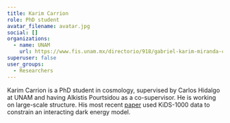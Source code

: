 ```yaml
---
title: Karim Carrion
role: PhD student
avatar_filename: avatar.jpg
social: []
organizations:
  - name: UNAM
    url: https://www.fis.unam.mx/directorio/918/gabriel-karim-miranda-carrionnnnnnnnnn-doctorado
superuser: false
user_groups:
  - Researchers
---
```

Karim Carrion is a PhD student in cosmology, supervised by Carlos Hidalgo at UNAM and having Alkistis Pourtsidou as a co-supervisor. He is working on large-scale structure. His most recent [paper](https://arxiv.org/abs/2402.18562) used KiDS-1000 data to constrain an interacting dark energy model.